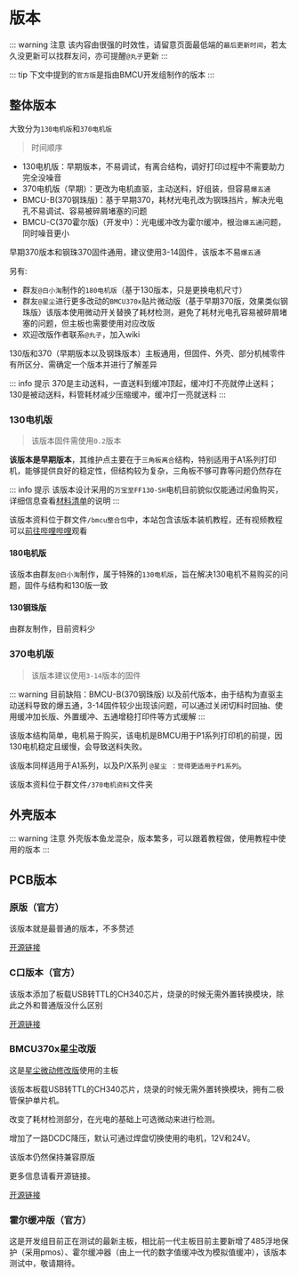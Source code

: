 # 版本

::: warning 注意
该内容由很强的时效性，请留意页面最低端的`最后更新时间`，若太久没更新可以找群友问，亦可提醒`@丸子`更新
:::

::: tip
下文中提到的`官方版`是指由BMCU开发组制作的版本
:::

## 整体版本

大致分为`130电机版`和`370电机版`

> 时间顺序

- 130电机版：早期版本，不易调试，有离合结构，调好打印过程中不需要助力完全没噪音
- 370电机版（早期）：更改为电机直驱，主动送料，好组装，但容易`爆五通`
- BMCU-B(370钢珠版)：基于早期370，耗材光电孔改为钢珠挡片，解决光电孔不易调试、容易被碎屑堵塞的问题
- BMCU-C(370霍尔版)（开发中）：光电缓冲改为霍尔缓冲，根治`爆五通`问题，同时噪音更小

早期370版本和钢珠370固件通用，建议使用3-14固件，该版本不易`爆五通`

另有:

- 群友`@白小淘`制作的`180电机版`（基于130版本，只是更换电机尺寸）
- 群友`@星尘`进行更多改动的`BMCU370x`贴片微动版（基于早期370版，效果类似钢珠版）该版本使用微动开关替换了耗材检测，避免了耗材光电孔容易被碎屑堵塞的问题，但主板也需要使用对应改版
- 欢迎改版作者联系`@丸子`，加入wiki

130版和370（早期版本以及钢珠版本）主板通用，但固件、外壳、部分机械零件有所区分、需确定一个版本并进行了解差异

::: info 提示
370是主动送料，一直送料到缓冲顶起，缓冲灯不亮就停止送料；
130是被动送料，料管耗材减少压缩缓冲，缓冲灯一亮就送料
:::

### 130电机版

> 该版本固件需使用`0.2`版本

**该版本是早期版本**，其维护点主要在于`三角板离合`结构，特别适用于A1系列打印机，能够提供良好的稳定性，但结构较为复杂，三角板不够可靠等问题仍然存在

::: info 提示
该版本设计采用的`万宝至FF130-SH`电机目前貌似仅能通过闲鱼购买，详细信息查看[材料清单](./list.md)的说明
:::

该版本资料位于群文件`/bmcu整合包`中，本站包含该版本装机教程，还有视频教程可以[前往哔哩哔哩](https://www.bilibili.com/video/BV1PuPCehEP3)观看

#### 180电机版

该版本由群友`@白小淘`制作，属于特殊的`130电机版`，旨在解决130电机不易购买的问题，固件与结构和130版一致

#### 130钢珠版

由群友制作，目前资料少

### 370电机版

>该版本建议使用`3-14`版本的固件

::: warning
目前缺陷：BMCU-B(370钢珠版) 以及前代版本，由于结构为直驱主动送料导致的爆五通，3-14固件较少出现该问题，可以通过关闭切料时回抽、使用缓冲加长版、外置缓冲、五通增稳打印件等方式缓解
:::

该版本结构简单，电机易于购买，该电机是BMCU用于P1系列打印机的前提，因130电机稳定且缓慢，会导致送料失败。

该版本同样适用于A1系列，以及P/X系列 `@星尘 ：觉得更适用于P1系列`。

该版本资料位于群文件`/370电机资料`文件夹

## 外壳版本

::: warning 注意
外壳版本鱼龙混杂，版本繁多，可以跟着教程做，使用教程中使用的版本
:::

## PCB版本


### 原版（官方）

该版本就是最普通的版本，不多赘述

[开源链接](https://oshwhub.com/bamboo-shoot-xmcu-pcb-team/bmcu)

### C口版本（官方）

该版本添加了板载USB转TTL的CH340芯片，烧录的时候无需外置转换模块，除此之外和普通版没什么区别

[开源链接](https://oshwhub.com/bilibili233/bmcu0000)

### BMCU370x星尘改版

这是[星尘微动修改版](../build/bmcu370x.md)使用的主板

该版本板载USB转TTL的CH340芯片，烧录的时候无需外置转换模块，拥有二极管保护单片机。

改变了耗材检测部分，在光电的基础上可选微动来进行检测。

增加了一路DCDC降压，默认可通过焊盘切换使用的电机，12V和24V。

该版本仍然保持兼容原版

更多信息请看开源链接。

[开源链接](https://oshwhub.com/xingcc1/bmcu-370x)

### 霍尔缓冲版（官方）

这是开发组目前正在测试的最新主板，相比前一代主板目前主要新增了485浮地保护（采用pmos）、霍尔缓冲器（由上一代的数字值缓冲改为模拟值缓冲），该版本测试中，敬请期待。
